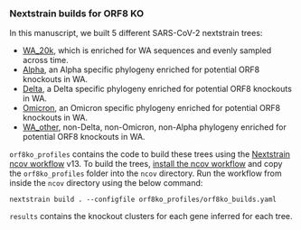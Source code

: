 ### Nextstrain builds for ORF8 KO
In this manuscript, we built 5 different SARS-CoV-2 nextstrain trees:
- [WA_20k](https://nextstrain.org/groups/blab/ncov/WA/20k), which is enriched for WA sequences and evenly sampled across time.
- [Alpha](https://nextstrain.org/groups/blab/ncov/WA/Alpha), an Alpha specific phylogeny enriched for potential ORF8 knockouts in WA.
- [Delta](https://nextstrain.org/groups/blab/ncov/WA/Delta), a Delta specific phylogeny enriched for potential ORF8 knockouts in WA.
- [Omicron](https://nextstrain.org/groups/blab/ncov/WA/Omicron), an Omicron specific phylogeny enriched for potential ORF8 knockouts in WA.
- [WA_other](https://nextstrain.org/groups/blab/ncov/WA/other), non-Delta, non-Omicron, non-Alpha phylogeny enriched for potential ORF8 knockouts in WA.

`orf8ko_profiles` contains the code to build these trees using the [Nextstrain ncov workflow](https://github.com/nextstrain/ncov) v13. 
To build the trees, [install the ncov workflow](https://docs.nextstrain.org/projects/ncov/en/latest/tutorial/setup.html) and copy the `orf8ko_profiles` folder into the `ncov` directory.
Run the workflow from inside the `ncov` directory using the below command:
```
nextstrain build . --configfile orf8ko_profiles/orf8ko_builds.yaml
```

`results` contains the knockout clusters for each gene inferred for each tree. 
